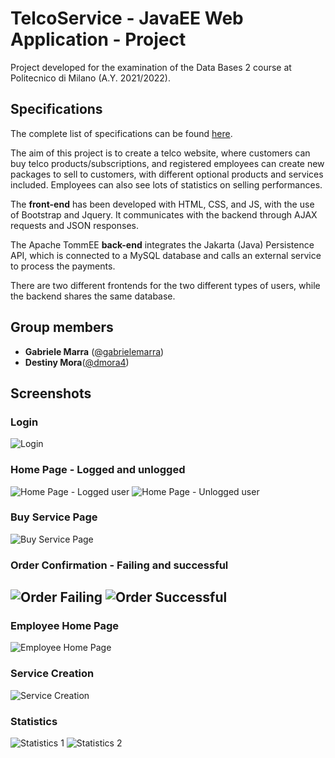 # TelcoService - JavaEE Web Application - Project
Project developed for the examination of the Data Bases 2 course at Politecnico di Milano (A.Y. 2021/2022).

## Specifications
The complete list of specifications can be found [here](./Specifications.pdf).

The aim of this project is to create a telco website, where customers can buy telco products/subscriptions, and registered employees can create new packages to sell to customers, with different optional products and services included. Employees can also see lots of statistics on selling performances.

The **front-end** has been developed with HTML, CSS, and JS, with the use of Bootstrap and Jquery. It communicates with the backend through AJAX requests and JSON responses.

The Apache TommEE **back-end** integrates the Jakarta (Java) Persistence API, which is connected to a  MySQL database and calls an external service to process the payments.

There are two different frontends for the two different types of users, while the backend shares the same database.

## Group members
- **Gabriele Marra** ([@gabrielemarra](https://github.com/gabrielemarra)) <br>
- **Destiny Mora**([@dmora4](https://github.com/dmora4)) <br>

## Screenshots
### Login
![Login](./final_result-screenshots/01-Login.png)
### Home Page - Logged and unlogged
![Home Page - Logged user](./final_result-screenshots/03-HomePage-LoggedUser.png)
![Home Page - Unlogged user](./final_result-screenshots/02-HomePaeg-UnloggedUser.png)
### Buy Service Page
![Buy Service Page ](./final_result-screenshots/04-ChoosingProduct.png)
### Order Confirmation - Failing and successful
![Order Failing](./final_result-screenshots/05-OrderFailing.png)
![Order Successful](./final_result-screenshots/06-OrderPlaced.png)
---
### Employee Home Page
![Employee Home Page](./final_result-screenshots/07-EmployeeHomePage.png)
### Service Creation
![Service Creation](./final_result-screenshots/08-ServiceCreation.png)
### Statistics
![Statistics 1](./final_result-screenshots/09-Statistics1.png)
![Statistics 2](./final_result-screenshots/10-Statistics2.png)
